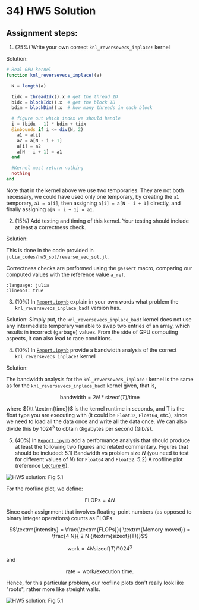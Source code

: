 # 34) HW5 Solution

## Assignment steps:

1. (25%) Write your own correct `knl_reversevecs_inplace!` kernel

Solution:

```julia
# Real GPU kernel
function knl_reversevecs_inplace!(a)

  N = length(a)

  tidx = threadIdx().x # get the thread ID
  bidx = blockIdx().x  # get the block ID
  bdim = blockDim().x  # how many threads in each block

  # figure out which index we should handle
  i = (bidx - 1) * bdim + tidx
  @inbounds if i <= div(N, 2)
    a1 = a[i]
    a2 = a[N - i + 1]
    a[i] = a2
    a[N - i + 1] = a1
  end

  #Kernel must return nothing
  nothing
end

```

Note that in the kernel above we use two temporaries. They are not both necessary, we could have used only one temporary, by creating the `a1` temporary, `a1 = a[i]`, then assigning `a[i] = a[N - i + 1]` directly, and finally assigning `a[N - i + 1] = a1`.

2. (15%) Add testing and timing of this kernel. Your testing should include at least a correctness check.

Solution:

This is done in the code provided in [`julia_codes/hw5_sol/reverse_vec_sol.jl`](https://github.com/sdsu-comp605/spring25/tree/main/julia_codes/hw5_sol/reverse_vec_sol.jl).

Correctness checks are performed using the `@assert` macro, comparing our computed values with the reference value `a_ref`.


```{literalinclude} ../julia_codes/hw5_sol/reverse_vec_sol.jl
:language: julia
:linenos: true
```

3.  (10%) In [`Report.ipynb`](Report.ipynb) explain in your own words what problem the `knl_reversevecs_inplace_bad!` version has.

Solution:
Simply put, the `knl_reversevecs_inplace_bad!` kernel does not use any intermediate temporary variable to swap two entries of an array, which results in incorrect (garbage) values. From the side of GPU computing aspects, it can also lead to race conditions.

4. (10%) In [`Report.ipynb`](Report.ipynb) provide a bandwidth analysis of the correct `knl_reversevecs_inplace!` kernel

Solution:

The bandwidth analysis for the `knl_reversevecs_inplace!` kernel is the same as for the `knl_reversevecs_inplace_bad!` kernel given, that is,


```math
\textrm{bandwidth} = 2 N * {\textrm{sizeof}(T)} / \textrm{time}
```
where ${\tt \textrm{time}}$ is the kernel runtime in seconds, and $\textrm{T}$ is the float type you are executing with (it could be `Float32`, `Float64`, etc.), since we need to load all the data once and write all the data once. We can also divide this by $1024^3$ to obtain Gigabytes per second (Gib/s).

5. (40%) In [`Report.ipynb`](Report.ipynb) add a performance analysis that should produce at least the following two figures and related commentary. Figures that should be included:
  5.1) Bandwidth vs problem size $N$ (you need to test for different values of $N$) for `Float64` and `Float32`.
  5.2) A roofline plot (reference [Lecture 6](https://sdsu-comp605.github.io/spring25/lectures/module2-1_measuring_performance.html)).

  ![HW5 solution: Fig 5.1](../img/bandwidth_F64_Vs_F32.png "HW5 solution: Fig 5.1")

  For the roofline plot, we define:

  ```math
  \textrm{FLOPs} = 4 N
  ```
  Since each assignment that involves floating-point numbers (as opposed to binary integer operations) counts as FLOPs.

  ```math
  \textrm{intensity} =  \frac{\textrm{FLOPs}}{ \textrm{Memory moved}} = \frac{4 N}{ 2 N  {\textrm{sizeof}(T)}}
  ```

  ```math
  \textrm{work} = 4 N  {\textrm{sizeof}(T)} / 1024^3
  ```

  and

  ```math
  \textrm{rate} = \textrm{work} / \textrm{execution time}.
  ```

  Hence, for this particular problem, our roofline plots don't really look like "roofs", rather more like streight walls.

  ![HW5 solution: Fig 5.1](../img/roofline.png "HW5 solution: Fig 5.1")
